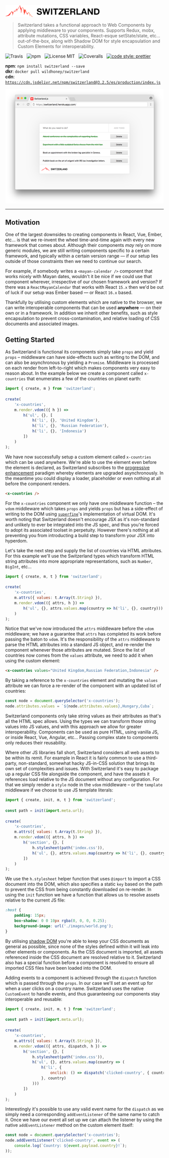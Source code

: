 <img src="media/logo.png" alt="Switzerland" width="300" />

> Switzerland takes a functional approach to Web Components by applying middleware to your components. Supports Redux, mobx, attribute mutations, CSS variables, React-esque setState/state, etc&hellip; out-of-the-box, along with Shadow DOM for style encapsulation and Custom Elements for interoperability.

![Travis](http://img.shields.io/travis/Wildhoney/Switzerland.svg?style=for-the-badge)
&nbsp;
![npm](http://img.shields.io/npm/v/switzerland.svg?style=for-the-badge)
&nbsp;
![License MIT](http://img.shields.io/badge/license-mit-lightgrey.svg?style=for-the-badge)
&nbsp;
![Coveralls](https://img.shields.io/coveralls/Wildhoney/Switzerland.svg?style=for-the-badge)
&nbsp;
[![code style: prettier](https://img.shields.io/badge/code_style-prettier-ff69b4.svg?style=for-the-badge)](https://github.com/prettier/prettier)

**npm**: `npm install switzerland --save`
<br />
**dkr**: `docker pull wildhoney/switzerland`
<br />
**cdn**: [`https://cdn.jsdelivr.net/npm/switzerland@3.2.5/es/production/index.js`](https://cdn.jsdelivr.net/npm/switzerland@3.2.5/es/production/index.js)

![Screenshot](media/screenshot.png)

---

## Motivation

One of the largest downsides to creating components in React, Vue, Ember, etc... is that we re-invent the wheel time-and-time again with every new framework that comes about. Although their components _may_ rely on more generic modules, we are still writing components specific to a certain framework, and typically within a certain version range &mdash; if our setup lies outside of those constraints then we need to continue our search.

For example, if somebody writes a `<mayan-calendar />` component that works nicely with Mayan dates, wouldn't it be nice if we could use that component wherever, irrespective of our chosen framework and version? If there was a `ReactMayanCalendar` that works with React `15.x` then we'd be out of luck if our setup was Ember based &mdash; or React `16.x` based.

Thankfully by utilising custom elements which are native to the browser, we can write interoperable components that can be used **anywhere** &mdash; on their own or in a framework. In addition we inherit other benefits, such as style encapsulation to prevent cross-contamination, and relative loading of CSS documents and associated images.

## Getting Started

As Switzerland is functional its components simply take `props` and yield `props` &ndash; middleware can have side-effects such as writing to the DOM, and can also be asynchronous by yielding a `Promise`. Middleware is processed on each render from left-to-right which makes components very easy to reason about. In the example below we create a component called `x-countries` that enumerates a few of the countries on planet earth:

```javascript
import { create, m } from 'switzerland';

create(
    'x-countries',
    m.render.vdom(({ h }) =>
        h('ul', {}, [
            h('li', {}, 'United Kingdom'),
            h('li', {}, 'Russian Federation'),
            h('li', {}, 'Indonesia')
        ])
    )
);
```

We have now successfully setup a custom element called `x-countries` which can be used anywhere. We're able to use the element even before the element is declared, as Switzerland subscribes to the [progressive enhancement](https://en.wikipedia.org/wiki/Progressive_enhancement) paradigm whereby elements are upgraded asynchronously. In the meantime you could display a loader, placeholder or even nothing at all before the component renders.

```html
<x-countries />
```

For the `x-countries` component we only have one middleware function &ndash; the `vdom` middleware which takes `props` and yields `props` but has a side-effect of writing to the DOM using [`superfine`](https://github.com/jorgebucaran/superfine)'s implementation of virtual DOM. It's worth noting that Switzerland doesn't encourage JSX as it's non-standard and unlikely to ever be integrated into the JS spec, and thus you're forced to adopt its associated toolset in perpetuity. However there's nothing at all preventing you from introducting a build step to transform your JSX into hyperdom.

Let's take the next step and supply the list of countries via HTML attributes. For this example we'll use the Switzerland types which transform HTML string attributes into more appropriate representations, such as `Number`, `BigInt`, etc...

```javascript
import { create, m, t } from 'switzerland';

create(
    'x-countries',
    m.attrs({ values: t.Array(t.String) }),
    m.render.vdom(({ attrs, h }) =>
        h('ul', {}, attrs.values.map(country => h('li', {}, country)))
    )
);
```

Notice that we've now introduced the `attrs` middleware before the `vdom` middleware; we have a guarantee that `attrs` has completed its work before passing the baton to `vdom`. It's the responsibility of the `attrs` middleware to parse the HTML attributes into a standard JS object, and re-render the component whenever those attributes are mutated. Since the list of countries now comes from the `values` attribute, we need to add it when using the custom element:

```html
<x-countries values="United Kingdom,Russian Federation,Indonesia" />
```

By taking a reference to the `x-countries` element and mutating the `values` attribute we can force a re-render of the component with an updated list of countries:

```javascript
const node = document.querySelector('x-countries');
node.attributes.values = `${node.attributes.values},Hungary,Cuba`;
```

Switzerland components only take string values as their attributes as that's all the HTML spec allows. Using the types we can transform those string values into JS values, and with this approach we allow for greater interoperability. Components can be used as pure HTML, using vanilla JS, or inside React, Vue, Angular, etc... Passing complex state to components only reduces their reusability.

Where other JS libraries fall short, Switzerland considers all web assets to be within its remit. For example in React it is fairly common to use a third-party, non-standard, somewhat hacky JS-in-CSS solution that brings its own set of complexities and issues. With Switzerland it's easy to package up a regular CSS file alongside the component, and have the assets it references load relative to the JS document without any configuration. For that we simply render a `style` node in the `vdom` middleware &ndash; or the `template` middleware if we choose to use JS template literals:

```javascript
import { create, init, m, t } from 'switzerland';

const path = init(import.meta.url);

create(
    'x-countries',
    m.attrs({ values: t.Array(t.String) }),
    m.render.vdom(({ attrs, h }) =>
        h('section', {}, [
            h.stylesheet(path('index.css')),
            h('ul', {}, attrs.values.map(country => h('li', {}, country)))
        ])
    )
);
```

We use the `h.stylesheet` helper function that uses `@import` to import a CSS document into the DOM, which also specifies a static `key` based on the path to prevent the CSS from being constantly downloaded on re-render. In using the `init` function we have a function that allows us to resolve assets relative to the current JS file:

```css
:host {
    padding: 15px;
    box-shadow: 0 0 10px rgba(0, 0, 0, 0.25);
    background-image: url('./images/world.png');
}
```

By utilising [shadow DOM](https://developer.mozilla.org/en-US/docs/Web/Web_Components/Using_shadow_DOM) you're able to keep your CSS documents as general as possible, since none of the styles defined within it will leak into other elements or components. As the CSS document is imported, all assets referenced inside the CSS document are resolved relative to it. Switzerland also has a special function before a component is resolved to ensure all imported CSS files have been loaded into the DOM.

Adding events to a component is achieved through the `dispatch` function which is passed through the `props`. In our case we'll set an event up for when a user clicks on a country name. Switzerland uses the native `CustomEvent` to handle events, and thus guaranteeing our components stay interoperable and reusable:

```javascript
import { create, init, m, t } from 'switzerland';

const path = init(import.meta.url);

create(
    'x-countries',
    m.attrs({ values: t.Array(t.String) }),
    m.render.vdom(({ attrs, dispatch, h }) =>
        h('section', {}, [
            h.stylesheet(path('index.css')),
            h('ul', {}, attrs.values.map(country => (
                h('li', {
                    onclick: () => dispatch('clicked-country', { country })
                }, country)
            )))
        ])
    )
);
```

Interestingly it's possible to use any valid event name for the `dispatch` as we simply need a corresponding `addEventListener` of the same name to catch it. Once we have our event all set up we can attach the listener by using the native `addEventListener` method on the custom element itself:

```javascript
const node = document.querySelector('x-countries');
node.addEventListener('clicked-country', event => (
    console.log(`Country: ${event.payload.country}!`);
));
```
